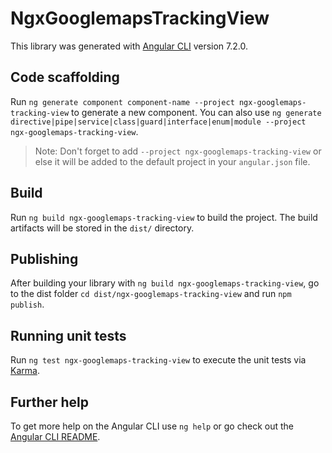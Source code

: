 # NgxGooglemapsTrackingView

This library was generated with [Angular CLI](https://github.com/angular/angular-cli) version 7.2.0.

## Code scaffolding

Run `ng generate component component-name --project ngx-googlemaps-tracking-view` to generate a new component. You can also use `ng generate directive|pipe|service|class|guard|interface|enum|module --project ngx-googlemaps-tracking-view`.
> Note: Don't forget to add `--project ngx-googlemaps-tracking-view` or else it will be added to the default project in your `angular.json` file. 

## Build

Run `ng build ngx-googlemaps-tracking-view` to build the project. The build artifacts will be stored in the `dist/` directory.

## Publishing

After building your library with `ng build ngx-googlemaps-tracking-view`, go to the dist folder `cd dist/ngx-googlemaps-tracking-view` and run `npm publish`.

## Running unit tests

Run `ng test ngx-googlemaps-tracking-view` to execute the unit tests via [Karma](https://karma-runner.github.io).

## Further help

To get more help on the Angular CLI use `ng help` or go check out the [Angular CLI README](https://github.com/angular/angular-cli/blob/master/README.md).
